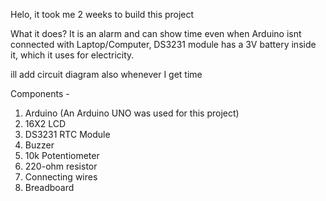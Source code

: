 Helo, it took me 2 weeks to build this project

What it does?
It is an alarm and can show time even when Arduino isnt connected with Laptop/Computer, DS3231 module has a 3V battery inside it, which it uses for electricity.

ill add circuit diagram also whenever I get time

Components -
1. Arduino (An Arduino UNO was used for this project)
2. 16X2 LCD
3. DS3231 RTC Module
4. Buzzer
5. 10k Potentiometer
6. 220-ohm resistor
7. Connecting wires
8. Breadboard
